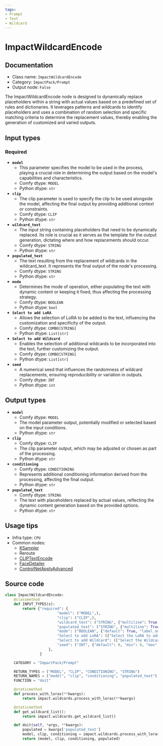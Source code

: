 ```yaml
---
tags:
- Prompt
- Text
- Wildcard
---
```


# ImpactWildcardEncode
## Documentation
- Class name: `ImpactWildcardEncode`
- Category: `ImpactPack/Prompt`
- Output node: `False`

The ImpactWildcardEncode node is designed to dynamically replace placeholders within a string with actual values based on a predefined set of rules and dictionaries. It leverages patterns and wildcards to identify placeholders and uses a combination of random selection and specific matching criteria to determine the replacement values, thereby enabling the generation of customized and varied outputs.
## Input types
### Required
- **`model`**
    - This parameter specifies the model to be used in the process, playing a crucial role in determining the output based on the model's capabilities and characteristics.
    - Comfy dtype: `MODEL`
    - Python dtype: `str`
- **`clip`**
    - The clip parameter is used to specify the clip to be used alongside the model, affecting the final output by providing additional context or constraints.
    - Comfy dtype: `CLIP`
    - Python dtype: `str`
- **`wildcard_text`**
    - The input string containing placeholders that need to be dynamically replaced. Its role is crucial as it serves as the template for the output generation, dictating where and how replacements should occur.
    - Comfy dtype: `STRING`
    - Python dtype: `str`
- **`populated_text`**
    - The text resulting from the replacement of wildcards in the wildcard_text. It represents the final output of the node's processing.
    - Comfy dtype: `STRING`
    - Python dtype: `str`
- **`mode`**
    - Determines the mode of operation, either populating the text with dynamic content or keeping it fixed, thus affecting the processing strategy.
    - Comfy dtype: `BOOLEAN`
    - Python dtype: `bool`
- **`Select to add LoRA`**
    - Allows the selection of LoRA to be added to the text, influencing the customization and specificity of the output.
    - Comfy dtype: `COMBO[STRING]`
    - Python dtype: `List[str]`
- **`Select to add Wildcard`**
    - Enables the selection of additional wildcards to be incorporated into the text, further customizing the output.
    - Comfy dtype: `COMBO[STRING]`
    - Python dtype: `List[str]`
- **`seed`**
    - A numerical seed that influences the randomness of wildcard replacements, ensuring reproducibility or variation in outputs.
    - Comfy dtype: `INT`
    - Python dtype: `int`
## Output types
- **`model`**
    - Comfy dtype: `MODEL`
    - The model parameter output, potentially modified or selected based on the input conditions.
    - Python dtype: `str`
- **`clip`**
    - Comfy dtype: `CLIP`
    - The clip parameter output, which may be adjusted or chosen as part of the processing.
    - Python dtype: `str`
- **`conditioning`**
    - Comfy dtype: `CONDITIONING`
    - Represents additional conditioning information derived from the processing, affecting the final output.
    - Python dtype: `str`
- **`populated_text`**
    - Comfy dtype: `STRING`
    - The text with placeholders replaced by actual values, reflecting the dynamic content generation based on the provided options.
    - Python dtype: `str`
## Usage tips
- Infra type: `CPU`
- Common nodes:
    - [KSampler](../../Comfy/Nodes/KSampler.md)
    - Reroute
    - [CLIPTextEncode](../../Comfy/Nodes/CLIPTextEncode.md)
    - [FaceDetailer](../../ComfyUI-Impact-Pack/Nodes/FaceDetailer.md)
    - [ControlNetApplyAdvanced](../../Comfy/Nodes/ControlNetApplyAdvanced.md)



## Source code
```python
class ImpactWildcardEncode:
    @classmethod
    def INPUT_TYPES(s):
        return {"required": {
                        "model": ("MODEL",),
                        "clip": ("CLIP",),
                        "wildcard_text": ("STRING", {"multiline": True, "dynamicPrompts": False}),
                        "populated_text": ("STRING", {"multiline": True, "dynamicPrompts": False}),
                        "mode": ("BOOLEAN", {"default": True, "label_on": "Populate", "label_off": "Fixed"}),
                        "Select to add LoRA": (["Select the LoRA to add to the text"] + folder_paths.get_filename_list("loras"), ),
                        "Select to add Wildcard": (["Select the Wildcard to add to the text"], ),
                        "seed": ("INT", {"default": 0, "min": 0, "max": 0xffffffffffffffff}),
                    },
                }

    CATEGORY = "ImpactPack/Prompt"

    RETURN_TYPES = ("MODEL", "CLIP", "CONDITIONING", "STRING")
    RETURN_NAMES = ("model", "clip", "conditioning", "populated_text")
    FUNCTION = "doit"

    @staticmethod
    def process_with_loras(**kwargs):
        return impact.wildcards.process_with_loras(**kwargs)

    @staticmethod
    def get_wildcard_list():
        return impact.wildcards.get_wildcard_list()

    def doit(self, *args, **kwargs):
        populated = kwargs['populated_text']
        model, clip, conditioning = impact.wildcards.process_with_loras(populated, kwargs['model'], kwargs['clip'])
        return (model, clip, conditioning, populated)

```
